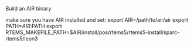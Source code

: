 Build an AIR binary

make sure you have AIR installed and set:
export AIR=/path/to/air/air
export PATH=$AIR:$PATH
export RTEMS_MAKEFILE_PATH=$AIR/install/pos/rtems5/rtems5-install/sparc-rtems5/leon3
